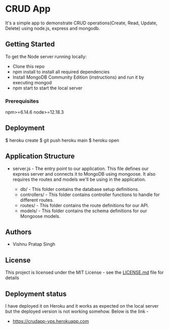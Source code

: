 # CRUD App

It's a simple app to demonstrate CRUD operations(Create, Read, Update, Delete)
using node.js, express and mongodb.

## Getting Started

To get the Node server running locally:

- Clone this repo
- npm install to install all required dependencies
- Install MongoDB Community Edition (instructions) and run it by executing mongod
- npm start to start the local server

### Prerequisites

npm>=6.14.6
node>=12.18.3

## Deployment

$ heroku create
$ git push heroku main
$ heroku open

## Application Structure

- server.js - The entry point to our application. This file defines our express server and connects it to MongoDB using mongoose. It also requires the routes and models we'll be using in the application.

  - db/ - This folder contains the database setup definitions.
  - controllers/ - This folder contains controller functions to handle for different routes.
  - routes/ - This folder contains the route definitions for our API.
  - models/ - This folder contains the schema definitions for our Mongoose models.

## Authors

- Vishnu Pratap Singh

## License

This project is licensed under the MIT License - see the [LICENSE.md](LICENSE.md) file for details

## Deployment status
I have deployed it on Heroku and it works as expected on the local server but the deployed version is not working somehow. Below is the link -
- https://crudapp-vps.herokuapp.com
